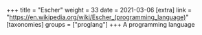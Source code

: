 +++
title = "Escher"
weight = 33
date = 2021-03-06
[extra]
link = "https://en.wikipedia.org/wiki/Escher_(programming_language)"
[taxonomies]
groups = ["proglang"]
+++
A programming language

